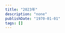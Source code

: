```yaml
---
title: "2023年"
description: "none"
publishDate: "1970-01-01"
tags: []
---
```


<Catalog :level="2" />

